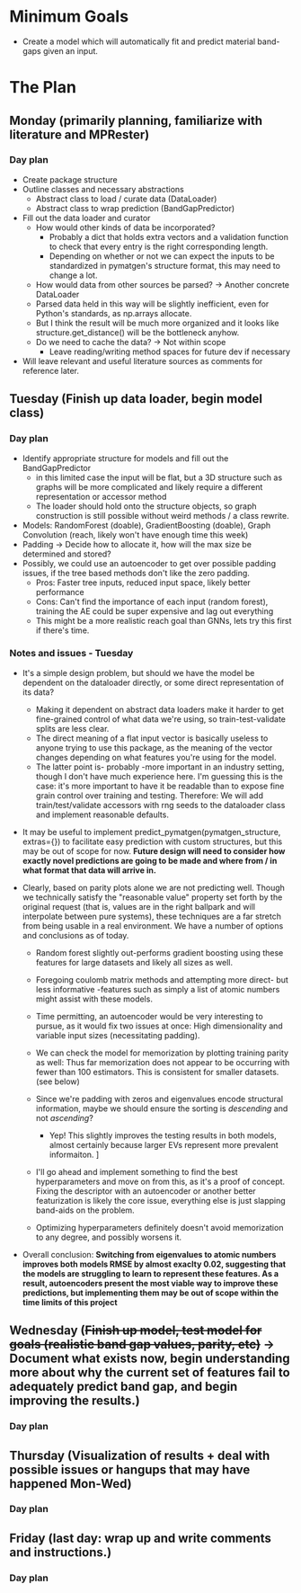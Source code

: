 # Minimum Goals
- Create a model which will automatically fit and predict material band-gaps given an input. 

# The Plan
## Monday (primarily planning, familiarize with literature and MPRester)
### Day plan
- Create package structure
- Outline classes and necessary abstractions
    - Abstract class to load / curate data (DataLoader)
    - Abstract class to wrap prediction (BandGapPredictor)
- Fill out the data loader and curator
    - How would other kinds of data be incorporated?
        - Probably a dict that holds extra vectors and a validation function to check that every entry is the right corresponding length.
        - Depending on whether or not we can expect the inputs to be standardized in pymatgen's structure format, this may need to change a lot.
    - How would data from other sources be parsed? -> Another concrete DataLoader
    - Parsed data held in this way will be slightly inefficient, even for Python's standards, as np.arrays allocate.
    - But I think the result will be much more organized and it looks like structure.get_distance() will be the bottleneck anyhow.
    - Do we need to cache the data? -> Not within scope
        - Leave reading/writing method spaces for future dev if necessary
- Will leave relevant and useful literature sources as comments for reference later.

## Tuesday (Finish up data loader, begin model class)
### Day plan
- Identify appropriate structure for models and fill out the BandGapPredictor
    - in this limited case the input will be flat, but a 3D structure such as graphs will be more complicated and likely require a different representation or accessor method
    - The loader should hold onto the structure objects, so graph construction is still possible without weird methods / a class rewrite.
- Models: RandomForest (doable), GradientBoosting (doable), Graph Convolution (reach, likely won't have enough time this week)
- Padding -> Decide how to allocate it, how will the max size be determined and stored?
- Possibly, we could use an autoencoder to get over possible padding issues, if the tree based methods don't like the zero padding. 
    - Pros: Faster tree inputs, reduced input space, likely better performance
    - Cons: Can't find the importance of each input (random forest), training the AE could be super expensive and lag out everything
    - This might be a more realistic reach goal than GNNs, lets try this first if there's time. 


### Notes and issues - Tuesday
- It's a simple design problem, but should we have the model be dependent on the dataloader directly, or some direct representation of its data? 
    - Making it dependent on abstract data loaders make it harder to get fine-grained control of what data we're using, so train-test-validate splits are less clear. 
    - The direct meaning of a flat input vector is basically useless to anyone trying to use this package, as the meaning of the vector changes depending on what features you're using for the model.
    - The latter point is- probably -more important in an industry setting, though I don't have much experience here. I'm guessing this is the case: it's more important to have it be readable than to expose fine grain control over training and testing. Therefore: We will add train/test/validate accessors with rng seeds to the dataloader class and implement reasonable defaults. 

- It may be useful to implement predict_pymatgen(pymatgen_structure, extras={}) to facilitate easy prediction with custom structures, but this may be out of scope for now. **Future design will need to consider how exactly novel predictions are going to be made and where from / in what format that data will arrive in.**  

- Clearly, based on parity plots alone we are not predicting well. Though we technically satisfy the "reasonable value" property set forth by the original request (that is, values are in the right ballpark and will interpolate between pure systems), these techniques are a far stretch from being usable in a real environment. We have a number of options and conclusions as of today.
    - Random forest slightly out-performs gradient boosting using these features for large datasets and likely all sizes as well. 
    - Foregoing coulomb matrix methods and attempting more direct- but less informative -features such as simply a list of atomic numbers might assist with these models.
    - Time permitting, an autoencoder would be very interesting to pursue, as it would fix two issues at once: High dimensionality and variable input sizes (necessitating padding).

    - We can check the model for memorization by plotting training parity as well: Thus far memorization does not appear to be occurring with fewer than 100 estimators. This is consistent for smaller datasets. (see below)

    - Since we're padding with zeros and eigenvalues encode structural information, maybe we should ensure the sorting is *descending* and not *ascending*? 
        - Yep! This slightly improves the testing results in both models, almost certainly because larger EVs represent more prevalent informaiton. ]
    
    - I'll go ahead and implement something to find the best hyperparameters and move on from this, as it's a proof of concept. Fixing the descriptor with an autoencoder or another better featurization is likely the core issue, everything else is just slapping band-aids on the problem. 

    - Optimizing hyperparameters definitely doesn't avoid memorization to any degree, and possibly worsens it. 

- Overall conclusion: **Switching from eigenvalues to atomic numbers improves both models RMSE by almost exaclty 0.02, suggesting that the models are struggling to learn to represent these features. As a result, autoencoders present the most viable way to improve these predictions, but implementing them may be out of scope within the time limits of this project**

## Wednesday (~~Finish up model, test model for goals (realistic band gap values, parity, etc)~~ -> Document what exists now, begin understanding more about why the current set of features fail to adequately predict band gap, and begin improving the results.)
### Day plan

## Thursday (Visualization of results + deal with possible issues or hangups that may have happened Mon-Wed)
### Day plan

## Friday (last day: wrap up and write comments and instructions.)
### Day plan

